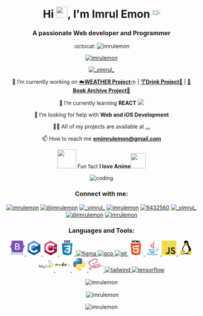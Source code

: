 <div align="center">
 <h1 align="center">Hi <img src="https://media.giphy.com/media/w1OBpBd7kJqHrJnJ13/giphy.gif" height="30" width="30"/>, I'm Imrul Emon
 <img src="https://media.giphy.com/media/dhsEopNkQVlSZ3LJHx/giphy.gif" width="20" height="20" />
 </h1>
 
<h3 align="center">A passionate Web developer and Programmer</h3>

<p align="center"> :octocat: <img src="https://komarev.com/ghpvc/?username=imrulemon&label=Profile%20views&color=0e75b6&style=flat" alt="imrulemon" /> </p>

<p align="center"> <a href="https://github.com/ryo-ma/github-profile-trophy"><img src="https://github-profile-trophy.vercel.app/?username=imrulemon&theme=onedark&margin-w=15&margin-h=15&no-bg=true" alt="imrulemon" /></a> </p>

<p align="center"> <a href="https://twitter.com/_vimrul_" target="blank"><img src="https://img.shields.io/twitter/follow/_vimrul_?logo=twitter&style=for-the-badge" alt="_vimrul_" /></a> </p>

 🔭 I’m currently working on <a href="https://weathering-with-emon.netlify.app/" target="_blank">:cloud:**WEATHER Project**:cloud_with_lightning_and_rain:</a> | <a href="https://imrulemon-drink.netlify.app/" target="_blank">:cocktail:**Drink Project**:wine_glass:</a> | <a href="https://imrulemon.github.io/Speller/" target="_blank">:book:**Book Archive Project**:book:</a>

 🧠 I’m currently learning **REACT** <img width='25' src='https://media.giphy.com/media/RJzm826vu7WbJvBtxX/giphy.gif' />

 🤝 I’m looking for help with **Web and iOS Development**

 👨‍💻 All of my projects are available at [...](...)

 📫 How to reach me **emimrulemon@gmail.com**

 <img src="https://media.giphy.com/media/zhrlcZJsvQWDm/giphy.gif" width="50" height="50"/> Fun fact **I love Anime<img src="https://media.giphy.com/media/AyCbZVuOqD5MA/giphy.gif" width="40" height="40" />**

<img alt ="coding" width="150" src="https://media.giphy.com/media/2zeji2UedvZzvIZ45N/giphy.gif">

<h3 align="center">Connect with me:</h3>
<p align="center">
<a href="https://codesandbox.com/imrulemon" target="blank"><img align="center" src="https://raw.githubusercontent.com/rahuldkjain/github-profile-readme-generator/master/src/images/icons/Social/codesandbox.svg" alt="imrulemon" height="30" width="40" /></a>
<a href="https://codepen.io/imrulemon" target="blank"><img align="center" src="https://raw.githubusercontent.com/rahuldkjain/github-profile-readme-generator/master/src/images/icons/Social/codepen.svg" alt="@imrulemon" height="30" width="40" /></a>
<a href="https://twitter.com/_vimrul_" target="blank"><img align="center" src="https://raw.githubusercontent.com/rahuldkjain/github-profile-readme-generator/master/src/images/icons/Social/twitter.svg" alt="_vimrul_" height="30" width="40" /></a>
<a href="https://linkedin.com/in/imrulemon" target="blank"><img align="center" src="https://raw.githubusercontent.com/rahuldkjain/github-profile-readme-generator/master/src/images/icons/Social/linked-in-alt.svg" alt="imrulemon" height="30" width="40" /></a>
<a href="https://stackoverflow.com/users/9432560" target="blank"><img align="center" src="https://raw.githubusercontent.com/rahuldkjain/github-profile-readme-generator/master/src/images/icons/Social/stack-overflow.svg" alt="9432560" height="30" width="40" /></a>
<a href="https://instagram.com/_vimrul_" target="blank"><img align="center" src="https://raw.githubusercontent.com/rahuldkjain/github-profile-readme-generator/master/src/images/icons/Social/instagram.svg" alt="_vimrul_" height="30" width="40" /></a>
<a href="https://medium.com/@imrulemon" target="blank"><img align="center" src="https://raw.githubusercontent.com/rahuldkjain/github-profile-readme-generator/master/src/images/icons/Social/medium.svg" alt="@imrulemon" height="30" width="40" /></a>
<a href="https://www.hackerrank.com/imrulemon" target="blank"><img align="center" src="https://raw.githubusercontent.com/rahuldkjain/github-profile-readme-generator/master/src/images/icons/Social/hackerrank.svg" alt="imrulemon" height="30" width="40" /></a>
</p>

<h3 align="center">Languages and Tools:</h3>
<p align="center"> <a href="https://getbootstrap.com" target="_blank" rel="noreferrer"> <img src="https://raw.githubusercontent.com/devicons/devicon/master/icons/bootstrap/bootstrap-plain-wordmark.svg" alt="bootstrap" width="40" height="40"/> </a> <a href="https://www.cprogramming.com/" target="_blank" rel="noreferrer"> <img src="https://raw.githubusercontent.com/devicons/devicon/master/icons/c/c-original.svg" alt="c" width="40" height="40"/> </a> <a href="https://www.w3schools.com/cpp/" target="_blank" rel="noreferrer"> <img src="https://raw.githubusercontent.com/devicons/devicon/master/icons/cplusplus/cplusplus-original.svg" alt="cplusplus" width="40" height="40"/> </a> <a href="https://www.w3schools.com/css/" target="_blank" rel="noreferrer"> <img src="https://raw.githubusercontent.com/devicons/devicon/master/icons/css3/css3-original-wordmark.svg" alt="css3" width="40" height="40"/> </a> <a href="https://www.figma.com/" target="_blank" rel="noreferrer"> <img src="https://www.vectorlogo.zone/logos/figma/figma-icon.svg" alt="figma" width="40" height="40"/> </a> <a href="https://cloud.google.com" target="_blank" rel="noreferrer"> <img src="https://www.vectorlogo.zone/logos/google_cloud/google_cloud-icon.svg" alt="gcp" width="40" height="40"/> </a> <a href="https://git-scm.com/" target="_blank" rel="noreferrer"> <img src="https://www.vectorlogo.zone/logos/git-scm/git-scm-icon.svg" alt="git" width="40" height="40"/> </a> <a href="https://www.w3.org/html/" target="_blank" rel="noreferrer"> <img src="https://raw.githubusercontent.com/devicons/devicon/master/icons/html5/html5-original-wordmark.svg" alt="html5" width="40" height="40"/> </a> <a href="https://www.java.com" target="_blank" rel="noreferrer"> <img src="https://raw.githubusercontent.com/devicons/devicon/master/icons/java/java-original.svg" alt="java" width="40" height="40"/> </a> <a href="https://developer.mozilla.org/en-US/docs/Web/JavaScript" target="_blank" rel="noreferrer"> <img src="https://raw.githubusercontent.com/devicons/devicon/master/icons/javascript/javascript-original.svg" alt="javascript" width="40" height="40"/> </a> <a href="https://www.linux.org/" target="_blank" rel="noreferrer"> <img src="https://raw.githubusercontent.com/devicons/devicon/master/icons/linux/linux-original.svg" alt="linux" width="40" height="40"/> </a> <a href="https://www.mysql.com/" target="_blank" rel="noreferrer"> <img src="https://raw.githubusercontent.com/devicons/devicon/master/icons/mysql/mysql-original-wordmark.svg" alt="mysql" width="40" height="40"/> </a> <a href="https://nodejs.org" target="_blank" rel="noreferrer"> <img src="https://raw.githubusercontent.com/devicons/devicon/master/icons/nodejs/nodejs-original-wordmark.svg" alt="nodejs" width="40" height="40"/> </a> <a href="https://www.python.org" target="_blank" rel="noreferrer"> <img src="https://raw.githubusercontent.com/devicons/devicon/master/icons/python/python-original.svg" alt="python" width="40" height="40"/> </a> <a href="https://sass-lang.com" target="_blank" rel="noreferrer"> <img src="https://raw.githubusercontent.com/devicons/devicon/master/icons/sass/sass-original.svg" alt="sass" width="40" height="40"/> </a> <a href="https://tailwindcss.com/" target="_blank" rel="noreferrer"> <img src="https://www.vectorlogo.zone/logos/tailwindcss/tailwindcss-icon.svg" alt="tailwind" width="40" height="40"/> </a> <a href="https://www.tensorflow.org" target="_blank" rel="noreferrer"> <img src="https://www.vectorlogo.zone/logos/tensorflow/tensorflow-icon.svg" alt="tensorflow" width="40" height="40"/> </a> </p>

<p><img align="center" src="https://github-readme-stats.vercel.app/api/top-langs?username=imrulemon&show_icons=true&locale=en&layout=compact" alt="imrulemon" /></p>

<p>&nbsp;<img align="center" src="https://github-readme-stats.vercel.app/api?username=imrulemon&show_icons=true&locale=en" alt="imrulemon" /></p>

<p><img align="center" src="https://github-readme-streak-stats.herokuapp.com/?user=imrulemon&" alt="imrulemon" /></p>

 </div>
